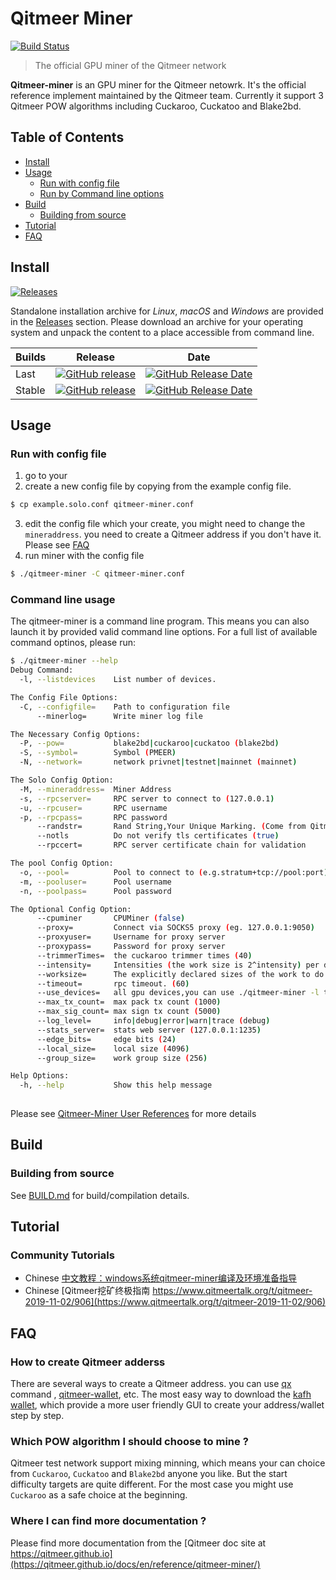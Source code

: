 # Qitmeer Miner

[![Build Status](https://travis-ci.com/Qitmeer/qitmeer/cmd/miner.svg?token=n9AoZUDqAJmhesf4MYUd&branch=master)](https://travis-ci.com/Qitmeer/qitmeer/cmd/miner)

> The official GPU miner of the Qitmeer network  

**Qitmeer-miner** is an GPU miner for the Qitmeer netowrk. It's the official reference implement maintained by the Qitmeer team.
Currently it support 3 Qitmeer POW algorithms including Cuckaroo, Cuckatoo and Blake2bd.

## Table of Contents
* [Install](#install)
* [Usage](#usage)
   - [Run with config file](#run-with-config-file)
   - [Run by Command line options](#command-line-usage)
* [Build](#build)
   - [Building from source](#building-from-source)
* [Tutorial](#tutorial)    
* [FAQ](#faq)


## Install

[![Releases](https://img.shields.io/github/downloads/Qitmeer/qitmeer/cmd/miner/total.svg)][Releases]

Standalone installation archive for *Linux*, *macOS* and *Windows* are provided in
the [Releases] section. 
Please download an archive for your operating system and unpack the content to a place
accessible from command line. 

| Builds | Release | Date |
| ------ | ------- | ---- |
| Last   | [![GitHub release](https://img.shields.io/github/release/Qitmeer/qitmeer/cmd/miner/all.svg)][Releases] | [![GitHub Release Date](https://img.shields.io/github/release-date-pre/Qitmeer/qitmeer/cmd/miner.svg)][Releases] |
| Stable | [![GitHub release](https://img.shields.io/github/release/Qitmeer/qitmeer/cmd/miner.svg)][latest] | [![GitHub Release Date](https://img.shields.io/github/release-date/Qitmeer/qitmeer/cmd/miner.svg)][latest] |

## Usage

### Run with config file 
1. go to your 
2. create a new config file by copying from the example config file. 
```bash
$ cp example.solo.conf qitmeer-miner.conf
```
3. edit the config file which your create, you might need to change the `mineraddress`. 
you need to create a Qitmeer address if you don't have it. Please see [FAQ](#FAQ)  
4. run miner with the config file

```bash
$ ./qitmeer-miner -C qitmeer-miner.conf
```

### Command line usage

The qitmeer-miner is a command line program. This means you can also launch it by provided valid command line options. For a full list of available command optinos, please run:

```bash
$ ./qitmeer-miner --help 
Debug Command:
  -l, --listdevices    List number of devices.

The Config File Options:
  -C, --configfile=    Path to configuration file
      --minerlog=      Write miner log file

The Necessary Config Options:
  -P, --pow=           blake2bd|cuckaroo|cuckatoo (blake2bd)
  -S, --symbol=        Symbol (PMEER)
  -N, --network=       network privnet|testnet|mainnet (mainnet)

The Solo Config Option:
  -M, --mineraddress=  Miner Address
  -s, --rpcserver=     RPC server to connect to (127.0.0.1)
  -u, --rpcuser=       RPC username
  -p, --rpcpass=       RPC password
      --randstr=       Rand String,Your Unique Marking. (Come from Qitmeer!)
      --notls          Do not verify tls certificates (true)
      --rpccert=       RPC server certificate chain for validation

The pool Config Option:
  -o, --pool=          Pool to connect to (e.g.stratum+tcp://pool:port)
  -m, --pooluser=      Pool username
  -n, --poolpass=      Pool password

The Optional Config Option:
      --cpuminer       CPUMiner (false)
      --proxy=         Connect via SOCKS5 proxy (eg. 127.0.0.1:9050)
      --proxyuser=     Username for proxy server
      --proxypass=     Password for proxy server
      --trimmerTimes=  the cuckaroo trimmer times (40)
      --intensity=     Intensities (the work size is 2^intensity) per device. Single global value or a comma separated list. (24)
      --worksize=      The explicitly declared sizes of the work to do per device (overrides intensity). Single global value or a comma separated list. (256)
      --timeout=       rpc timeout. (60)
      --use_devices=   all gpu devices,you can use ./qitmeer-miner -l to see. examples:0,1 use the #0 device and #1 device
      --max_tx_count=  max pack tx count (1000)
      --max_sig_count= max sign tx count (5000)
      --log_level=     info|debug|error|warn|trace (debug)
      --stats_server=  stats web server (127.0.0.1:1235)
      --edge_bits=     edge bits (24)
      --local_size=    local size (4096)
      --group_size=    work group size (256)

Help Options:
  -h, --help           Show this help message
 
```
Please see [Qitmeer-Miner User References](https://qitmeer.github.io/docs/en/reference/qitmeer-miner/) for more details

## Build
### Building from source
See [BUILD.md](BUILD.md) for build/compilation details.

## Tutorial

### Community Tutorials

* Chinese [中文教程：windows系统qitmeer-miner编译及环境准备指导](https://github.com/Qitmeer/qitmeer/cmd/miner/issues/88)
* Chinese [Qitmeer挖矿终极指南 https://www.qitmeertalk.org/t/qitmeer-2019-11-02/906](https://www.qitmeertalk.org/t/qitmeer-2019-11-02/906)

## FAQ

### How to create Qitmeer adderss
There are several ways to create a Qitmeer address. you can use [qx][Qx] command , [qitmeer-wallet][Qitmeer-wallet], etc.
The most easy way to download the [kafh wallet][kafh.io], which provide a more user friendly GUI to create your address/wallet step by step. 

### Which POW algorithm I should choose to mine ?
Qitmeer test network support mixing minning, which means your can choice from `Cuckaroo`, `Cuckatoo` and `Blake2bd` anyone you like. 
But the start difficulty targets are quite different. For the most case you might use `Cuckaroo` as a safe choice at the beginning. 

### Where I can find more documentation ? 
Please find more documentation from the [Qitmeer doc site at https://qitmeer.github.io](https://qitmeer.github.io/docs/en/reference/qitmeer-miner/)

[Releases]: https://github.com/Qitmeer/qitmeer/cmd/miner/releases
[Latest]: https://github.com/Qitmeer/qitmeer/cmd/miner/releases/latest
[Qx]: https://qitmeer.github.io/docs/en/reference/qxtools/
[Qitmeer-wallet]: https://github.com/Qitmeer/qitmeer/cmd/wallet
[Kafh.io]:https://www.kahf.io/

